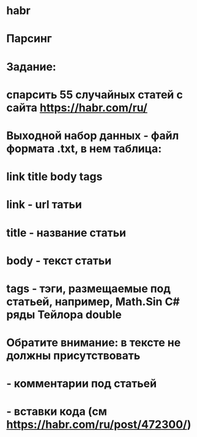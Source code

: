 # habr

# Парсинг
#
# Задание:
# спарсить 55 случайных статей с сайта https://habr.com/ru/
#
# Выходной набор данных - файл формата .txt, в нем таблица:
#
# link	title	body	tags
#
# link - url татьи
# title - название статьи
# body - текст статьи
# tags - тэги, размещаемые под статьей, например, Math.Sin C# ряды Тейлора double
#
# Обратите внимание: в тексте не должны присутствовать
# - комментарии под статьей
# - вставки кода (см https://habr.com/ru/post/472300/)

